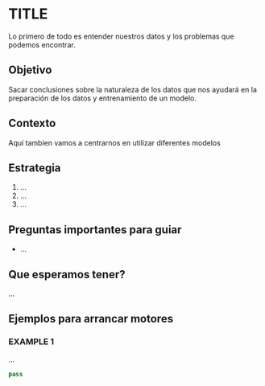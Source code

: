 # TITLE
Lo primero de todo es entender nuestros datos y los problemas que podemos encontrar.

## Objetivo
Sacar conclusiones sobre la naturaleza de los datos que nos ayudará en la preparación de los datos y entrenamiento de un modelo.

## Contexto
Aquí tambien vamos a centrarnos en utilizar diferentes modelos

## Estrategia

1. ...
2. ...
3. ...

## Preguntas importantes para guiar

* ...

## Que esperamos tener?
...

## Ejemplos para arrancar motores

### EXAMPLE 1
...

```python
pass
```